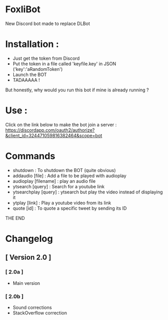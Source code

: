 # FoxliBot
New Discord bot made to replace DLBot

# Installation : 
  - Just get the token from Discord
  - Put the token in a file called 'keyfile.key' in JSON ('key':'aRandomToken')
  - Launch the BOT
  - TADAAAAA !

But honestly, why would you run this bot if mine is already running ?

# Use : 
Click on the link below to make the bot join a server :
https://discordapp.com/oauth2/authorize?&client_id=324471059816382464&scope=bot


# Commands
  - shutdown             : To shutdown the BOT (quite obvious)
  - addaudio [file]      : Add a file to be played with audioplay
  - audioplay [filename] : play an audio file
  - ytsearch [query]     : Search for a youtube link
  - ytsearchplay [query] : ytsearch but play the video instead of displaying it
  - ytplay [link]        : Play a youtube video from its link
  - quote [id]           : To quote a specific tweet by sending its ID

THE END


# Changelog

## [ Version 2.0 ]
###   [ 2.0a ]
- Main version
###   [ 2.0b ]
- Sound corrections 
- StackOverflow correction
